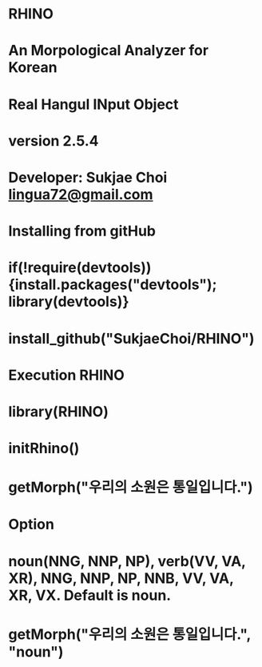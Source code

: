 # RHINO
# An Morpological Analyzer for Korean
# Real Hangul INput Object
# version 2.5.4
# Developer: Sukjae Choi <lingua72@gmail.com>
# 
# Installing from gitHub
# if(!require(devtools)) {install.packages("devtools"); library(devtools)}
# install_github("SukjaeChoi/RHINO")


# Execution RHINO
# library(RHINO)
# initRhino()
# getMorph("우리의 소원은 통일입니다.")

# Option
# noun(NNG, NNP, NP), verb(VV, VA, XR), NNG, NNP, NP, NNB, VV, VA, XR, VX. Default is noun.
# getMorph("우리의 소원은 통일입니다.", "noun")

